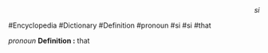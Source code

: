 
<div align="right"><i>si</i></div>

#Encyclopedia #Dictionary #Definition #pronoun #si #si #that

*pronoun*
**Definition :** that